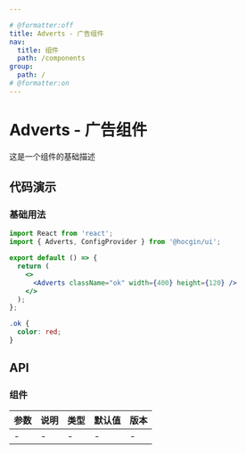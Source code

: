 ```yaml
---

# @formatter:off
title: Adverts - 广告组件
nav:
  title: 组件
  path: /components
group:
  path: /
# @formatter:on
---
```


# Adverts - 广告组件

这是一个组件的基础描述

## 代码演示

### 基础用法

```jsx
import React from 'react';
import { Adverts, ConfigProvider } from '@hocgin/ui';

export default () => {
  return (
    <>
      <Adverts className="ok" width={400} height={120} />
    </>
  );
};
```

```css
.ok {
  color: red;
}
```

## API

### 组件

| 参数 | 说明 | 类型 | 默认值 | 版本 |
| ---- | ---- | ---- | ------ | ---- |
| -    | -    | -    | -      | -    |
